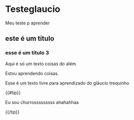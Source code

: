 # Testeglaucio
Meu teste p aprender
## este é um título
### esse é um título 3
Aqui é só um texto
coisas do além

Estou aprendendo coisas.

Esse é um texto livre para aprendizado do gláucio
trequinho

{{#tip}}

Eu sou churrosssssssss ahahahhaa

{{/tip}}
